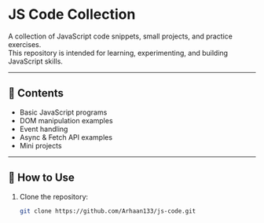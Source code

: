 # JS Code Collection

A collection of JavaScript code snippets, small projects, and practice exercises.  
This repository is intended for learning, experimenting, and building JavaScript skills.

---

## 📂 Contents
- Basic JavaScript programs
- DOM manipulation examples
- Event handling
- Async & Fetch API examples
- Mini projects

---

## 🚀 How to Use
1. Clone the repository:
   ```bash
   git clone https://github.com/Arhaan133/js-code.git
